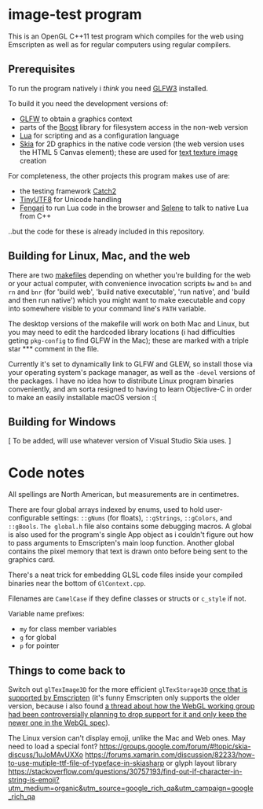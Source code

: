 # image-test program

This is an OpenGL C++11 test program which compiles for the web using Emscripten as well as for regular computers using regular compilers.

## Prerequisites

To run the program natively i *think* you need [GLFW3](http://www.glfw.org/) installed.

To build it you need the development versions of:
* [GLFW](http://www.glfw.org/) to obtain a graphics context
* parts of the [Boost](https://www.boost.org/) library for filesystem access in the non-web version
* [Lua](https://www.lua.org/) for scripting and as a configuration language 
* [Skia](https://skia.org/) for 2D graphics in the native code version (the web version uses the HTML 5 Canvas element); these are used for [text texture image](https://webgl2fundamentals.org/webgl/lessons/webgl-text-texture.html) creation

For completeness, the other projects this program makes use of are:
* the testing framework [Catch2](https://github.com/catchorg/Catch2)
* [TinyUTF8](https://github.com/DuffsDevice/tinyutf8) for Unicode handling
* [Fengari](https://fengari.io/) to run Lua code in the browser and [Selene](https://github.com/jeremyong/Selene) to talk to native Lua from C++

..but the code for these is already included in this repository.

## Building for Linux, Mac, and the web

There are two [makefiles](https://en.wikipedia.org/wiki/Makefile) depending on whether you're building for the web or your actual computer, with convenience invocation scripts `bw` and `bn` and `rn` and `bnr` (for 'build web', 'build native executable', 'run native', and 'build and then run native') which you might want to make executable and copy into somewhere visible to your command line's `PATH` variable.

The desktop versions of the makefile will work on both Mac and Linux, but you may need to edit the hardcoded library locations (i had difficulties geting `pkg-config` to find GLFW in the Mac); these are marked with a triple star *** comment in the file.

Currently it's set to dynamically link to GLFW and GLEW, so install those via your operating system's package manager, as well as the `-devel` versions of the packages. I have no idea how to distribute Linux program binaries conveniently, and am sorta resigned to having to learn Objective-C in order to make an easily installable macOS version :(

## Building for Windows

[ To be added, will use whatever version of Visual Studio Skia uses. ]

# Code notes

All spellings are North American, but measurements are in centimetres.

There are four global arrays indexed by enums, used to hold user-configurable settings: `::gNums` (for floats), `::gStrings`, `::gColors`, and `::gBools`. `The global.h` file also contains some debugging macros. A global is also used for the program's single App object as i couldn't figure out how to pass arguments to Emscripten's main loop function. Another global contains the pixel memory that text is drawn onto before being sent to the graphics card.

There's a neat trick for embedding GLSL code files inside your compiled binaries near the bottom of `GlContext.cpp`.

Filenames are `CamelCase` if they define classes or structs or `c_style` if not.

Variable name prefixes:
* `my` for class member variables
* `g` for global
* `p` for pointer

## Things to come back to

Switch out `glTexImage3D` for the more efficient `glTexStorage3D` [once that is supported by Emscripten](https://github.com/kripken/emscripten/issues/5747) (it's funny Emscripten only supports the older version, because i also found [a thread about how the WebGL working group had been controversially planning to drop support for it and only keep the newer one in the WebGL spec](https://www.khronos.org/webgl/public-mailing-list/public_webgl/1410/msg00033.php)).

The Linux version can't display emoji, unlike the Mac and Web ones. May need to load a special font? https://groups.google.com/forum/#!topic/skia-discuss/1uJoMAvUXXo https://forums.xamarin.com/discussion/82233/how-to-use-mutiple-ttf-file-of-typeface-in-skiasharp or glyph layout library https://stackoverflow.com/questions/30757193/find-out-if-character-in-string-is-emoji?utm_medium=organic&utm_source=google_rich_qa&utm_campaign=google_rich_qa



